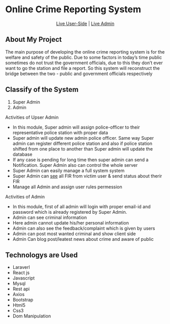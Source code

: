 
# Online Crime Reporting System

<p align="center"><a href="http://ecrime.azadhosen.com/" target="_blank">Live User-Side</a> | <a href="http://admin-ecrime.azadhosen.com/" target="_blank">Live Admin</a></p>

## About My Project

The main purpose of developing the online crime reporting system is for the welfare and safety of the public. Due to some factors in today’s time public sometimes do not trust the government officials, due to this they don’t ever want to go the station and file a report. So this system will reconstruct the bridge between the two - public and government officials respectively

## Classify of the System
1. Super Admin
2. Admin

Activities of Upser Admin
- In this module, Super admin will assign police-officer to their representative police station with proper data
- Super admin will update new admin police officer. Same way Super admin can register different police station and also if police station shifted from one place to another than Super admin will update the database
- If any case is pending for long time then super admin can send a Notification. Super Admin also can control the whole server
- Super Admin can easily manage a full system system
- Super Admin can <a href="http://ecrime.azadhosen.com/viewComplain" target="_blank">see</a> all FIR from victim user & send status about therir FIR
- Manage all Admin and assign user rules permession 

 Activities of Admin
- In this module, first of all admin will login with proper email-id and password which is already registered by Super Admin. 
- Admin can see criminal information
- Here admin cannot update his/her personal information
- Admin can also see the feedback/complaint which is given by users
- Admin can post most wanted criminal and show client side
- Admin Can blog post/leatest news about crime and aware of public


## Technologys are Used
- Laraverl
- React js
- Javascript
- Mysql
- Rest api
- Axios
- Bootstrap
- Html5
- Css3
- Dom Manipulation


